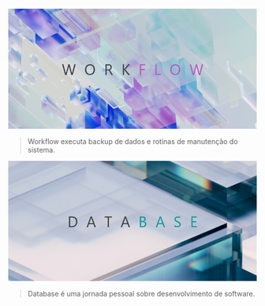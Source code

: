 [![Workflow](https://github.com/2uj1m28ohz/2uj1m28ohz/blob/main/Workflow.png)](https://github.com/2uj1m28ohz/Workflow)
> Workflow executa backup de dados e rotinas de manutenção do sistema.

[![Database](https://github.com/2uj1m28ohz/2uj1m28ohz/blob/main/Database.png)](https://github.com/2uj1m28ohz/Database)
> Database é uma jornada pessoal sobre desenvolvimento de software.
